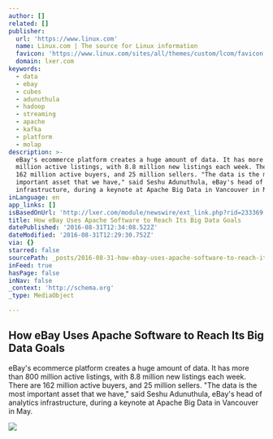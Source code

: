 ```yaml
---
author: []
related: []
publisher:
  url: 'https://www.linux.com'
  name: Linux.com | The source for Linux information
  favicon: 'https://www.linux.com/sites/all/themes/custom/lcom/favicon.ico'
  domain: lxer.com
keywords:
  - data
  - ebay
  - cubes
  - adunuthula
  - hadoop
  - streaming
  - apache
  - kafka
  - platform
  - molap
description: >-
  eBay's ecommerce platform creates a huge amount of data. It has more than 800
  million active listings, with 8.8 million new listings each week. There are
  162 million active buyers, and 25 million sellers. "The data is the most
  important asset that we have," said Seshu Adunuthula, eBay's head of analytics
  infrastructure, during a keynote at Apache Big Data in Vancouver in May.
inLanguage: en
app_links: []
isBasedOnUrl: 'http://lxer.com/module/newswire/ext_link.php?rid=233369'
title: How eBay Uses Apache Software to Reach Its Big Data Goals
datePublished: '2016-08-31T12:34:08.522Z'
dateModified: '2016-08-31T12:29:30.752Z'
via: {}
starred: false
sourcePath: _posts/2016-08-31-how-ebay-uses-apache-software-to-reach-its-big-data-goals.md
inFeed: true
hasPage: false
inNav: false
_context: 'http://schema.org'
_type: MediaObject

---
```

<article style=""><h1>How eBay Uses Apache Software to Reach Its Big Data Goals</h1><p>eBay's ecommerce platform creates a huge amount of data. It has more than 800 million active listings, with 8.8 million new listings each week. There are 162 million active buyers, and 25 million sellers. "The data is the most important asset that we have," said Seshu Adunuthula, eBay's head of analytics infrastructure, during a keynote at Apache Big Data in Vancouver in May.</p><img src="https://www.linux.com/sites/all/themes/custom/lcom/images/lf/logo-header.png" /></article>
